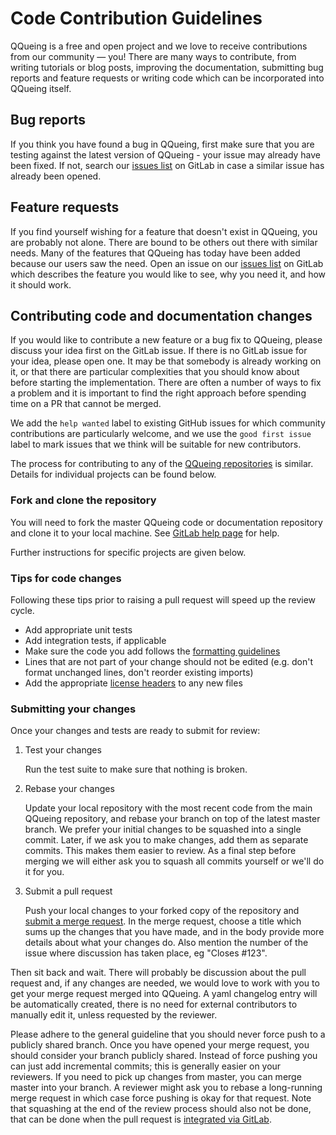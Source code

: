 # Code Contribution Guidelines

QQueing is a free and open project and we love to receive contributions from our community — you! There are many ways to contribute, from writing tutorials or blog posts, improving the documentation, submitting bug reports and feature requests or writing code which can be incorporated into QQueing itself.

Bug reports
-----------

If you think you have found a bug in QQueing, first make sure that you are testing against the latest version of QQueing - your issue may already have been fixed. If not, search our [issues list](https://lab.ssafy.com/s10-final/S10P31A401/-/issues) on GitLab in case a similar issue has already been opened.


Feature requests
----------------

If you find yourself wishing for a feature that doesn't exist in QQueing, you are probably not alone. There are bound to be others out there with similar needs. Many of the features that QQueing has today have been added because our users saw the need.
Open an issue on our [issues list](https://lab.ssafy.com/s10-final/S10P31A401/-/issues) on GitLab which describes the feature you would like to see, why you need it, and how it should work.

Contributing code and documentation changes
-------------------------------------------

If you would like to contribute a new feature or a bug fix to QQueing,
please discuss your idea first on the GitLab issue. If there is no GitLab issue
for your idea, please open one. It may be that somebody is already working on
it, or that there are particular complexities that you should know about before
starting the implementation. There are often a number of ways to fix a problem
and it is important to find the right approach before spending time on a PR
that cannot be merged.

We add the `help wanted` label to existing GitHub issues for which community
contributions are particularly welcome, and we use the `good first issue` label
to mark issues that we think will be suitable for new contributors.

The process for contributing to any of the [QQueing repositories](https://lab.ssafy.com/s10-final/S10P31A401) is similar. Details for individual projects can be found below.

### Fork and clone the repository

You will need to fork the master QQueing code or documentation repository and clone it to your local machine. See
[GitLab help page](https://docs.gitlab.com/ee/user/project/repository/forking_workflow.html) for help.

Further instructions for specific projects are given below.

### Tips for code changes
Following these tips prior to raising a pull request will speed up the review
cycle.

* Add appropriate unit tests 
* Add integration tests, if applicable
* Make sure the code you add follows the [formatting guidelines](#java-language-formatting-guidelines)
* Lines that are not part of your change should not be edited (e.g. don't format
  unchanged lines, don't reorder existing imports)
* Add the appropriate [license headers](#license-headers) to any new files


### Submitting your changes

Once your changes and tests are ready to submit for review:

1. Test your changes

    Run the test suite to make sure that nothing is broken. 

2. Rebase your changes

    Update your local repository with the most recent code from the main QQueing repository, and rebase your branch on top of the latest master branch. We prefer your initial changes to be squashed into a single commit. Later, if we ask you to make changes, add them as separate commits.  This makes them easier to review.  As a final step before merging we will either ask you to squash all commits yourself or we'll do it for you.

3. Submit a pull request

    Push your local changes to your forked copy of the repository and [submit a merge request](https://docs.gitlab.com/ee/user/project/merge_requests/). In the merge request, choose a title which sums up the changes that you have made, and in the body provide more details about what your changes do. Also mention the number of the issue where discussion has taken place, eg "Closes #123".

Then sit back and wait. There will probably be discussion about the pull request and, if any changes are needed, we would love to work with you to get your merge request merged into QQueing. A yaml changelog entry will be automatically created, there is no need for external contributors to manually edit it, unless requested by the reviewer.

Please adhere to the general guideline that you should never force push
to a publicly shared branch. Once you have opened your merge request, you
should consider your branch publicly shared. Instead of force pushing
you can just add incremental commits; this is generally easier on your
reviewers. If you need to pick up changes from master, you can merge
master into your branch. A reviewer might ask you to rebase a
long-running merge request in which case force pushing is okay for that
request. Note that squashing at the end of the review process should
also not be done, that can be done when the pull request is [integrated
via GitLab](https://docs.gitlab.com/ee/user/project/merge_requests/squash_and_merge.html).
